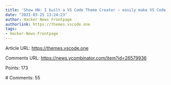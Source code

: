 ```yaml
---
title: 'Show HN: I built a VS Code Theme Creator – easily make VS Code themes in browser'
date: "2021-03-25 13:24:23"
author: Hacker News Frontpage
authorlink: https://themes.vscode.one
tags:
- Hacker-News-Frontpage
---
```


<p>Article URL: <a href="https://themes.vscode.one">https://themes.vscode.one</a></p>
<p>Comments URL: <a href="https://news.ycombinator.com/item?id=26579936">https://news.ycombinator.com/item?id=26579936</a></p>
<p>Points: 173</p>
<p># Comments: 55</p>
